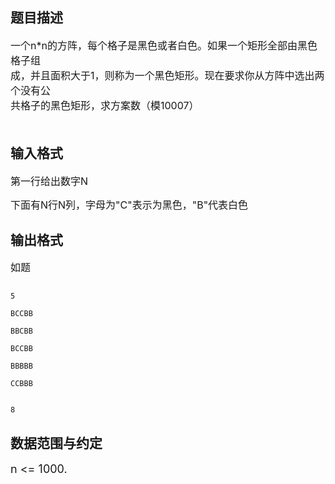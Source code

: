 ## 题目描述

<p><span style="font-size: medium">一个n*n的方阵，每个格子是黑色或者白色。如果一个矩形全部由黑色格子组<br> 成，并且面积大于1，则称为一个黑色矩形。现在要求你从方阵中选出两个没有公<br> 共格子的黑色矩形，求方案数（模10007）<br>  <br> </span></p>

## 输入格式

<p><span style="font-size: medium">第一行给出数字N</span></p> 
<p><span style="font-size: medium">下面有N行N列，字母为"C"表示为黑色，"B"代表白色</span></p>

## 输出格式

<p><span style="font-size: medium">如题</span></p>

```input1
5
BCCBB
BBCBB
BCCBB
BBBBB
CCBBB
```
```output1
8
```
## 数据范围与约定

<p><font size="4">n <= 1000. </font></p>


